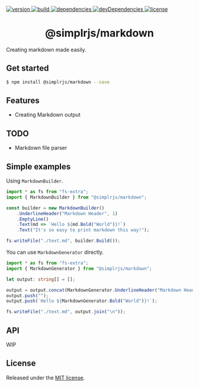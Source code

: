 <p align="left">
    <a href="https://www.npmjs.com/package/@simplrjs/markdown">
        <img src="https://img.shields.io/npm/v/@simplrjs/markdown.svg?style=flat-square" alt="version" />
    </a>
    <a href="https://travis-ci.org/SimplrJS/markdown">
        <img src="https://img.shields.io/travis/SimplrJS/markdown.svg?style=flat-square" alt="build" />
    </a>
    <a href="https://david-dm.org/simplrjs/markdown">
        <img src="https://img.shields.io/david/SimplrJS/markdown.svg?style=flat-square" alt="dependencies" />
    </a>
    <a href="https://david-dm.org/simplrjs/markdown?type=dev">
        <img src="https://img.shields.io/david/dev/SimplrJS/markdown.svg?style=flat-square" alt="devDependencies" />
    </a>
    <a href="https://coveralls.io/github/SimplrJS/markdown">
        <img src="https://img.shields.io/coveralls/github/simplrjs/markdown.svg?style=flat-square" alt="license" />
    </a>
</p>

<h1 align="center">@simplrjs/markdown</h1>

Creating markdown made easily.

## Get started 
```sh
$ npm install @simplrjs/markdown --save
```

## Features
* Creating Markdown output

## TODO
* Markdown file parser

## Simple examples

Using `MarkdownBuilder`.

```typescript
import * as fs from "fs-extra";
import { MarkdownBuilder } from "@simplrjs/markdown";

const builder = new MarkdownBuilder()
    .UnderlineHeader("Markdown Header", 1)
    .EmptyLine()
    .Text(md => `Hello ${md.Bold("World")}!`)
    .Text("It's so easy to print markdown this way!");

fs.writeFile("./text.md", builder.Build());
```

You can use `MarkdownGenerator` directly.

```typescript
import * as fs from "fs-extra";
import { MarkdownGenerator } from "@simplrjs/markdown";

let output: string[] = [];

output = output.concat(MarkdownGenerator.UnderlineHeader("Markdown Header", 1));
output.push("");
output.push(`Hello ${MarkdownGenerator.Bold("World")}!`);

fs.writeFile("./text.md", output.join("\n"));
```


## API 
WIP

## License
Released under the [MIT license](LICENSE).
